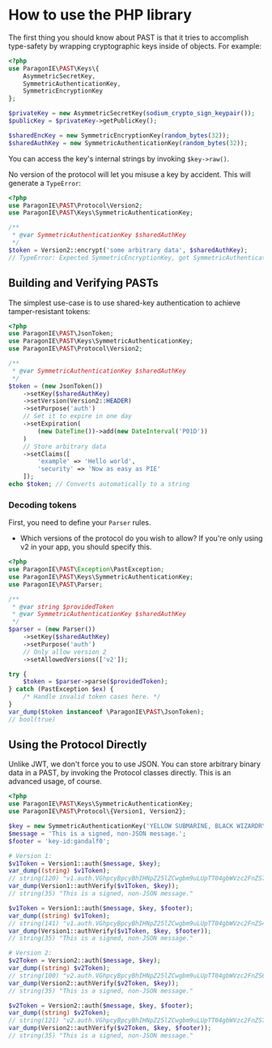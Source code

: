 # How to use the PHP library

The first thing you should know about PAST is that it tries to accomplish
type-safety by wrapping cryptographic keys inside of objects. For example:

```php
<?php
use ParagonIE\PAST\Keys\{
    AsymmetricSecretKey,
    SymmetricAuthenticationKey,
    SymmetricEncryptionKey    
};

$privateKey = new AsymmetricSecretKey(sodium_crypto_sign_keypair());
$publicKey = $privateKey->getPublicKey();

$sharedEncKey = new SymmetricEncryptionKey(random_bytes(32));
$sharedAuthKey = new SymmetricAuthenticationKey(random_bytes(32));
```

You can access the key's internal strings by invoking `$key->raw()`. 

No version of the protocol will let you misuse a key by accident.
This will generate a `TypeError`:

```php
<?php
use ParagonIE\PAST\Protocol\Version2;
use ParagonIE\PAST\Keys\SymmetricAuthenticationKey;

/**
 * @var SymmetricAuthenticationKey $sharedAuthKey
 */
$token = Version2::encrypt('some arbitrary data', $sharedAuthKey); 
// TypeError: Expected SymmetricEncryptionKey, got SymmetricAuthenticationKey.
```

## Building and Verifying PASTs

The simplest use-case is to use shared-key authentication
to achieve tamper-resistant tokens:

```php
<?php
use ParagonIE\PAST\JsonToken;
use ParagonIE\PAST\Keys\SymmetricAuthenticationKey;
use ParagonIE\PAST\Protocol\Version2;

/**
 * @var SymmetricAuthenticationKey $sharedAuthKey
 */
$token = (new JsonToken())
    ->setKey($sharedAuthKey)
    ->setVersion(Version2::HEADER)
    ->setPurpose('auth')
    // Set it to expire in one day
    ->setExpiration(
        (new DateTime())->add(new DateInterval('P01D'))
    )
    // Store arbitrary data
    ->setClaims([
        'example' => 'Hello world',
        'security' => 'Now as easy as PIE'
    ]);
echo $token; // Converts automatically to a string
```

### Decoding tokens

First, you need to define your `Parser` rules.

* Which versions of the protocol do you wish to allow? If you're only
  using v2 in your app, you should specify this.

```php
<?php
use ParagonIE\PAST\Exception\PastException;
use ParagonIE\PAST\Keys\SymmetricAuthenticationKey;
use ParagonIE\PAST\Parser;

/**
 * @var string $providedToken
 * @var SymmetricAuthenticationKey $sharedAuthKey
 */
$parser = (new Parser())
    ->setKey($sharedAuthKey)
    ->setPurpose('auth')
    // Only allow version 2
    ->setAllowedVersions(['v2']);

try {
    $token = $parser->parse($providedToken);
} catch (PastException $ex) {
    /* Handle invalid token cases here. */
}
var_dump($token instanceof \ParagonIE\PAST\JsonToken);
// bool(true)
```

## Using the Protocol Directly

Unlike JWT, we don't force you to use JSON. You can store arbitrary binary
data in a PAST, by invoking the Protocol classes directly. This is an advanced
usage, of course.

```php
<?php
use ParagonIE\PAST\Keys\SymmetricAuthenticationKey;
use ParagonIE\PAST\Protocol\{Version1, Version2};

$key = new SymmetricAuthenticationKey('YELLOW SUBMARINE, BLACK WIZARDRY');
$message = 'This is a signed, non-JSON message.';
$footer = 'key-id:gandalf0';

# Version 1:
$v1Token = Version1::auth($message, $key);
var_dump((string) $v1Token);
// string(120) "v1.auth.VGhpcyBpcyBhIHNpZ25lZCwgbm9uLUpTT04gbWVzc2FnZS7oOqvKH5vRLbtFUt9aCpj07IQ0xep-XyaUitfocuZHI4KTE2XvvPxxFwpprODHu48="
var_dump(Version1::authVerify($v1Token, $key));
// string(35) "This is a signed, non-JSON message."

$v1Token = Version1::auth($message, $key, $footer);
var_dump((string) $v1Token);
// string(141) "v1.auth.VGhpcyBpcyBhIHNpZ25lZCwgbm9uLUpTT04gbWVzc2FnZS4-OUI1gPNfKbXnlri80cOL09sAeDPufbFZPtDJtBYJHvw-paFOJB7c_idufcwFxYs=.a2V5LWlkOmdhbmRhbGYw"
var_dump(Version1::authVerify($v1Token, $key, $footer));
// string(35) "This is a signed, non-JSON message."

# Version 2:
$v2Token = Version2::auth($message, $key);
var_dump((string) $v2Token);
// string(100) "v2.auth.VGhpcyBpcyBhIHNpZ25lZCwgbm9uLUpTT04gbWVzc2FnZS6oHEOlDwiHeyJ2gKEISXF24i2ZraSPyNXUTYQX-V3siA=="
var_dump(Version2::authVerify($v2Token, $key));
// string(35) "This is a signed, non-JSON message."

$v2Token = Version2::auth($message, $key, $footer);
var_dump((string) $v2Token);
// string(121) "v2.auth.VGhpcyBpcyBhIHNpZ25lZCwgbm9uLUpTT04gbWVzc2FnZS7NoNXmf0CVrTmfso33FW1FCXOevPgWvvZoAvyu1d07wA==.a2V5LWlkOmdhbmRhbGYw"
var_dump(Version2::authVerify($v2Token, $key, $footer));
// string(35) "This is a signed, non-JSON message."
```
